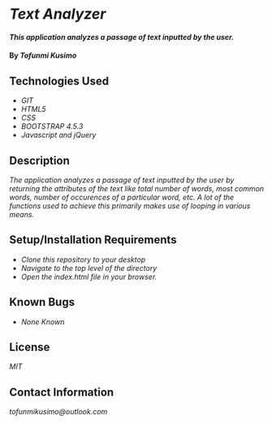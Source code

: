 # _Text Analyzer_

#### _This application analyzes a passage of text inputted by the user._

#### By _**Tofunmi Kusimo**_

## Technologies Used

* _GIT_
* _HTML5_
* _CSS_
* _BOOTSTRAP 4.5.3_
* _Javascript and jQuery_


## Description

_The application analyzes a passage of text inputted by the user by returning the attributes of the text like total number of words, most common words, number of occurences of a particular word, etc. A lot of the functions used to achieve this primarily makes use of looping in various means._

## Setup/Installation Requirements

* _Clone this repository to your desktop_
* _Navigate to the top level of the directory_
* _Open the index.html file in your browser._


## Known Bugs

* _None Known_


## License

_MIT_

## Contact Information

_tofunmikusimo@outlook.com_